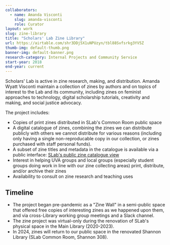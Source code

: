 ```yaml
---
collaborators: 
  - name: Amanda Visconti
    slug: amanda-visconti
    role: Curator
layout: work
slug: zine-library
title: "Scholars' Lab Zine Library"
url: https://airtable.com/shr3DDj5X1uNPUzyn/tbl88Svfsrkg3YV5Z
thumb-img: default-thumb.png
banner-img: default-banner.png
research-category: Internal Projects and Community Service
start-year: 2018
end-year: current
---
```

Scholars' Lab is active in zine research, making, and distribution. Amanda Wyatt Visconti maintain a collection of zines by authors and on topics of interest to the Lab and its community, including zines on feminist approaches to technology, digital scholarship tutorials, creativity and making, and social justice advocacy.

The project includes:
* Copies of print zines distributed in SLab's Common Room public space
* A digital catalogue of zines, combining the zines we can distribute publicly with others we cannot distribute for various reasons (including only having a single non-reproducable copy in our collection, or zines purchased with staff personal funds).
* A subset of zine titles and metadata in the catalogue is available via a public interface: <a href="https://airtable.com/shr3DDj5X1uNPUzyn/tbl88Svfsrkg3YV5Z">SLab's public zine catalogue view</a>
* Interest in helping UVA groups and local groups (especially student groups doing work in line with our zine collecting areas) print, distribute, and/or archive their zines
* Availability to consult on zine research and teaching uses

## Timeline
* The project began pre-pandemic as a "Zine Wall" in a semi-public space that offered free copies of interesting zines as we happened upon them, and via cross-Library working group meetings and a Slack channel.
* The zine project was virtual-only during the renovation of SLab's physical space in the Main Library (2020-2023).
* In 2024, zines will return to our public space in the renovated Shannon Library (SLab Common Room, Shannon 308).
